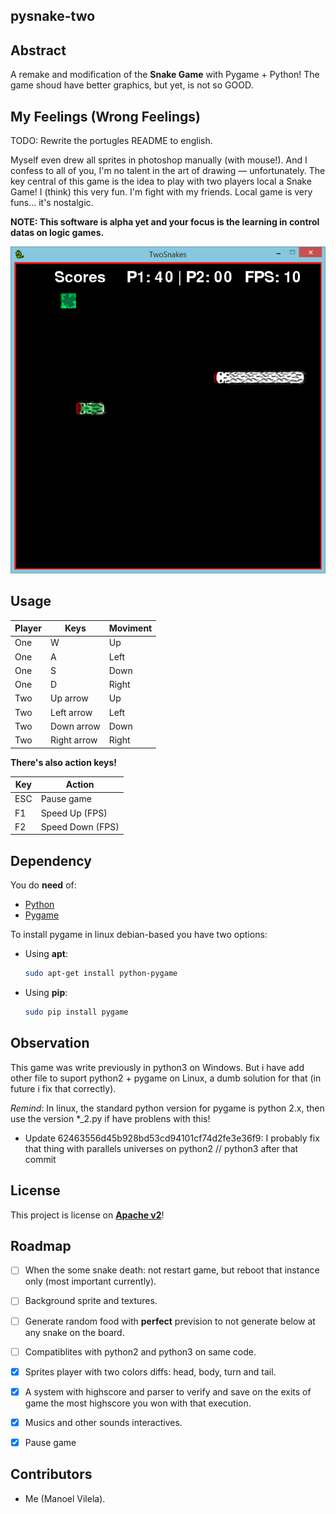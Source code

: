 ## pysnake-two

## Abstract

A remake and modification of the __Snake Game__ with Pygame + Python! The game shoud have better graphics, but yet, is not so GOOD. 

## My Feelings (Wrong Feelings)

TODO: Rewrite the portugles README to english.

Myself even drew all sprites in photoshop manually (with mouse!). And I confess to all of you, I'm no talent in the art of drawing — unfortunately. The key central of this game is the idea to play with two players local a Snake Game! I (think) this very fun. I'm fight with my friends. Local game is very funs... it's nostalgic.

**NOTE: This software is alpha yet and your focus is the learning in control datas on logic games.**

![Game Image](pysnake-two.png)

## Usage

Player |     Keys    | Moviment 
------ | ----------- | --------
One    |      W      |    Up
One    |      A      |   Left
One    |      S      |   Down
One    |      D      |   Right
Two    |  Up arrow   |    Up
Two    |  Left arrow |   Left
Two    |  Down arrow |   Down
Two    |  Right arrow|   Right


__There's also action keys!__

 Key  |      Action       |
------| ----------------  |
 ESC  |  Pause game       |
 F1   |  Speed Up (FPS)   |
 F2   |  Speed Down (FPS) |



## Dependency

You do **need** of:
  
* [Python](https://www.python.org/)
* [Pygame](http://www.pygame.org/download.shtml)

To install pygame in linux debian-based you have two options:

* Using **apt**:
  ```bash
  sudo apt-get install python-pygame
  ```

* Using **pip**:
  ```bash
  sudo pip install pygame
  ```
      
     
## Observation

This game was write previously in python3 on Windows. But i have add other file to suport python2 + pygame on Linux, a dumb solution for that (in future i fix that correctly).


*Remind*: In linux, the standard python version for pygame is python 2.x, then use the version *_2.py if have problens with this! 

* Update 62463556d45b928bd53cd94101cf74d2fe3e36f9: I probably fix that thing with parallels universes on python2 // python3 after that commit


## License

This project is license on __[Apache v2](http://www.apache.org/licenses/LICENSE-2.0.html)__!

## Roadmap

- [ ] When the some snake death: not restart game, but reboot that instance only (most important currently).
- [ ] Background sprite and textures.
- [ ] Generate random food with __perfect__ prevision to not generate below at any snake on the board.
- [ ] Compatiblites with python2 and python3 on same code.
- [X] Sprites player with two colors diffs: head, body, turn and tail.
- [X] A system with highscore and parser to verify and save on the exits of game the most highscore you won with that execution.
- [x] Musics and other sounds interactives.
- [X] Pause game


## Contributors

* Me (Manoel Vilela).


